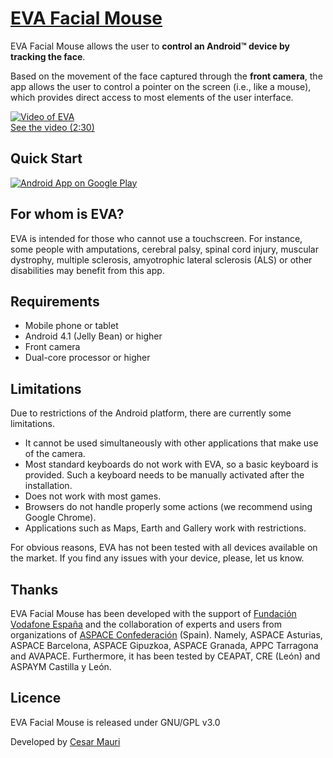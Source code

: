 # [EVA Facial Mouse](https://play.google.com/store/apps/details?id=com.crea_si.eviacam.service)

EVA Facial Mouse allows the user to **control an Android&trade; device by tracking the face**.

Based on the movement of the face captured through the **front camera**, the app allows the user to control a pointer on the screen (i.e., like a mouse), which provides direct access to most elements of the user interface.

[![Video of EVA](https://j.gifs.com/G69oQ7.gif)](https://www.youtube.com/watch?v=ED4EgNoB8hs)<br>
[See the video (2:30)](https://www.youtube.com/watch?v=ED4EgNoB8hs)

## Quick Start
[![Android App on Google Play](https://github.com/cmauri/eva_facial_mouse/blob/master/images/google-play-badge.png)](https://play.google.com/store/apps/details?id=com.crea_si.eviacam.service)

## For whom is EVA?

EVA is intended for those who cannot use a touchscreen. For instance, some people with amputations, cerebral palsy, spinal cord injury, muscular dystrophy, multiple sclerosis, amyotrophic lateral sclerosis (ALS) or other disabilities may benefit from this app.

## Requirements

* Mobile phone or tablet
* Android 4.1 (Jelly Bean) or higher
* Front camera
* Dual-core processor or higher


## Limitations

Due to restrictions of the Android platform, there are currently some limitations.

* It cannot be used simultaneously with other applications that make use of the camera.
* Most standard keyboards do not work with EVA, so a basic keyboard is provided. Such a keyboard needs to be manually activated after the installation.
* Does not work with most games. 
* Browsers do not handle properly some actions (we recommend using Google Chrome).
* Applications such as Maps, Earth and Gallery work with restrictions.

For obvious reasons, EVA has not been tested with all devices available on the market. If you find any issues with your device, please, let us know.

## Thanks

EVA Facial Mouse has been developed with the support of [Fundación Vodafone España](http://www.fundacionvodafone.es) and the collaboration of experts and users from organizations of [ASPACE Confederación](http://www.aspace.org) (Spain). Namely, ASPACE Asturias, ASPACE Barcelona, ASPACE Gipuzkoa, ASPACE Granada, APPC Tarragona and AVAPACE. Furthermore, it has been tested by CEAPAT, CRE (León) and ASPAYM Castilla y León.

## Licence

EVA Facial Mouse is released under GNU/GPL v3.0

Developed by [Cesar Mauri](mailto:cesar@crea-si.com)
